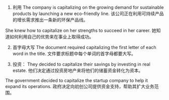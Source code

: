 1. 利用
The company is capitalizing on the growing demand for sustainable products by launching a new eco-friendly line.
该公司正在利用可持续产品的增长需求推出一条新的环保产品线。

She knew how to capitalize on her strengths to succeed in her career.
她知道如何利用自己的优势来在事业上取得成功。

2. 首字母大写
The document required capitalizing the first letter of each word in the title.
文件要求标题中每个单词的首字母都要大写。

3. 投资：
They decided to capitalize their savings by investing in real estate.
他们决定通过投资房地产来将他们的储蓄资金转化为资本。

The government decided to capitalize the startup company to help it expand its operations.
政府决定向初创公司提供资金支持，帮助其扩大业务范围。


